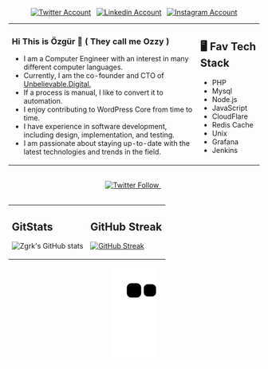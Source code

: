  
<div align=center>
 
<a href="https://twitter.com/zgrkaralar"><img src="https://cdn.worldvectorlogo.com/logos/twitter-6.svg" title="Twitter" alt="Twitter Account" width="40"/></a> 
&ensp;<a href="https://www.linkedin.com/in/zgrkaralar/"><img src="https://cdn.worldvectorlogo.com/logos/linkedin-icon-2.svg" title="Linkedin" alt="Linkedin Account" width="30"/></a> 
&ensp;<a href="https://www.instagram.com/zgrkaralar"><img src="https://cdn.worldvectorlogo.com/logos/instagram-5.svg" title="Instagram" alt="Instagram Account" width="30"/></a> 
 
 
</div>


<table><tr><td valign="top" width="75%">

### Hi This is Özgür 👋 ( They call me Ozzy )

- I am a Computer Engineer with an interest in many different computer languages.
- Currently, I am the co-founder and CTO of <a href="https://unbelievable.digital">Unbelievable.Digital.</a> 
- If a process is manual, I like to convert it to automation.
- I enjoy contributing to WordPress Core from time to time.
- I have experience in software development, including design, implementation, and testing.
- I am passionate about staying up-to-date with the latest technologies and trends in the field.


 
</td><td valign="top" width="25%">

## 🖥️ Fav Tech Stack

- PHP
- Mysql
- Node.js
- JavaScript
- CloudFlare
- Redis Cache
- Unix
- Grafana
- Jenkins

 
</tr></tr></table> 
 
 
<br>
<div align=center>
<a href="https://twitter.com/zgrkaralar"><img alt="Twitter Follow" src="https://img.shields.io/twitter/follow/zgrkaralar?label=Twitter&style=for-the-badge&logo=twitter&color=1DA1F2"> </a> &nbsp;
</div>
<br>


 
 <table><tr><td valign="top" width="50%">

## GitStats   
 
![Zgrk's GitHub stats](https://github-readme-stats-ten-gilt.vercel.app/api?username=zgrk)

 
</td><td valign="top" width="50%">

##    GitHub Streak 
[![GitHub Streak](https://github-readme-streak-stats.herokuapp.com?user=zgrk&theme=dark)](https://git.io/streak-stats)


</td></tr>

</table>
<div align=center>
<img alt="Git Snake" src="https://github.com/zgrk/zgrk/blob/output/github-contribution-grid-snake.svg">
 
</div>

 











